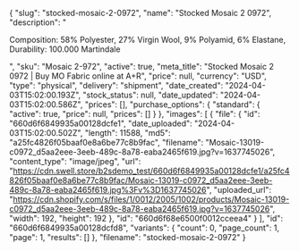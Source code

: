 {
  "slug": "stocked-mosaic-2-0972",
  "name": "Stocked Mosaic 2 0972",
  "description": "<p>Composition: 58% Polyester, 27% Virgin Wool, 9% Polyamid, 6% Elastane, Durability: 100.000 Martindale</p>",
  "sku": "Mosaic 2-972",
  "active": true,
  "meta_title": "Stocked Mosaic 2 0972 | Buy MO Fabric online at A+R",
  "price": null,
  "currency": "USD",
  "type": "physical",
  "delivery": "shipment",
  "date_created": "2024-04-03T15:02:00.193Z",
  "stock_status": null,
  "date_updated": "2024-04-03T15:02:00.586Z",
  "prices": [],
  "purchase_options": {
    "standard": {
      "active": true,
      "price": null,
      "prices": []
    }
  },
  "images": [
    {
      "file": {
        "id": "660d6f6849935a00128dcfe1",
        "date_uploaded": "2024-04-03T15:02:00.502Z",
        "length": 11588,
        "md5": "a25fc4826f05baaf0e8a6be77c8b9fac",
        "filename": "Mosaic-13019-c0972_d5aa2eee-3eeb-489c-8a78-eaba2465f619.jpg?v=1637745026",
        "content_type": "image/jpeg",
        "url": "https://cdn.swell.store/b2sdemo_test/660d6f6849935a00128dcfe1/a25fc4826f05baaf0e8a6be77c8b9fac/Mosaic-13019-c0972_d5aa2eee-3eeb-489c-8a78-eaba2465f619.jpg%3Fv%3D1637745026",
        "uploaded_url": "https://cdn.shopify.com/s/files/1/0012/2005/1002/products/Mosaic-13019-c0972_d5aa2eee-3eeb-489c-8a78-eaba2465f619.jpg?v=1637745026",
        "width": 192,
        "height": 192
      },
      "id": "660d6f68e6500f0012cceea4"
    }
  ],
  "id": "660d6f6849935a00128dcfd8",
  "variants": {
    "count": 0,
    "page_count": 1,
    "page": 1,
    "results": []
  },
  "filename": "stocked-mosaic-2-0972"
}